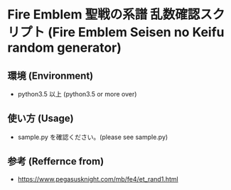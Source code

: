 # Fire Emblem 聖戦の系譜 乱数確認スクリプト (Fire Emblem Seisen no Keifu random generator)

## 環境 (Environment)

* python3.5 以上 (python3.5 or more over)

## 使い方 (Usage)

* sample.py を確認ください。(please see sample.py)

## 参考 (Reffernce from)

* https://www.pegasusknight.com/mb/fe4/et_rand1.html
